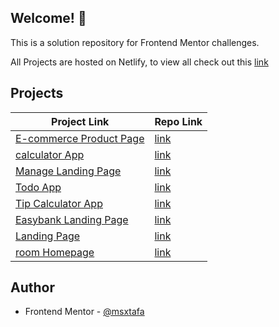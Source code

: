 ## Welcome! 👋

This is a solution repository for Frontend Mentor challenges.

All Projects are hosted on Netlify, to view all check out this [link]()


## Projects

| Project Link  | Repo Link |
| ------------- | ------------- |
|  [E-commerce Product Page](https://msxtafa-ecommerce-product-page.netlify.app) | [link](https://github.com/msxtafa/frontend-mentor-challenges/tree/main/ecommerce-product-page-main) |
|  [calculator App](https://msx-calculator.netlify.app) | [link](https://github.com/msxtafa/frontend-mentor-challenges/tree/main/calculator-app-main) |
|  [Manage Landing Page](https://msx-manage.netlify.app) | [link](https://github.com/msxtafa/frontend-mentor-challenges/tree/main/manage-landing-page-master) |
|  [Todo App](https://msx-todo.netlify.app) | [link](https://github.com/msxtafa/frontend-mentor-challenges/tree/main/todo-app-main) |
|  [Tip Calculator App](https://msx-tipcalculator.netlify.app) | [link](https://github.com/msxtafa/frontend-mentor-challenges/tree/main/tip-calculator-app-main) |
|  [Easybank Landing Page](https://msx-easybank.netlify.app) | [link](https://github.com/msxtafa/frontend-mentor-challenges/tree/main/easybank-landing-page-master) |
|  [Landing Page](https://msx-intro-section-with-dropdown-navigation-main.netlify.app) | [link](https://github.com/msxtafa/frontend-mentor-challenges/tree/main/intro-section-with-dropdown-navigation-main) |
|  [room Homepage](https://msx-room-homepage-master.netlify.app/) | [link](https://github.com/msxtafa/frontend-mentor-challenges/tree/main/room-homepage-master) |







## Author

- Frontend Mentor - [@msxtafa](https://www.frontendmentor.io/profile/msxtafa)



